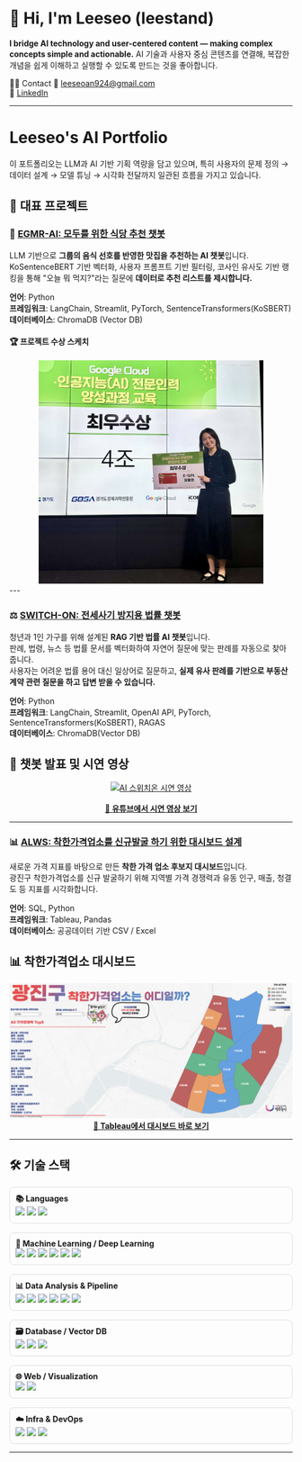 # 👋 Hi, I'm Leeseo (leestand)
**I bridge AI technology and user-centered content — making complex concepts simple and actionable.**
AI 기술과 사용자 중심 콘텐츠를 연결해, 복잡한 개념을 쉽게 이해하고 실행할 수 있도록 만드는 것을 좋아합니다. 

👩‍💻 Contact
📧 leeseoan924@gmail.com  
🔗 [LinkedIn](https://www.linkedin.com/in/leeseo)  

---

# Leeseo's AI Portfolio

이 포트폴리오는 LLM과 AI 기반 기획 역량을 담고 있으며, 특히 사용자의 문제 정의 → 데이터 설계 → 모델 튜닝 → 시각화 전달까지 일관된 흐름을 가지고 있습니다.

## 🚀 대표 프로젝트

### 🥗 [EGMR-AI: 모두를 위한 식당 추천 챗봇](https://github.com/leestand/EGMR-AI)
LLM 기반으로 **그룹의 음식 선호를 반영한 맛집을 추천하는 AI 챗봇**입니다.  
KoSentenceBERT 기반 벡터화, 사용자 프롬프트 기반 필터링, 코사인 유사도 기반 랭킹을 통해  "오늘 뭐 먹지?"라는 질문에 **데이터로 추천 리스트를 제시합니다.**

**언어**: Python    
**프레임워크**: LangChain, Streamlit, PyTorch, SentenceTransformers(KoSBERT)  
**데이터베이스**: ChromaDB (Vector DB)  

#### 🏆 프로젝트 수상 스케치
<div align="center">
  <img src="https://raw.githubusercontent.com/leestand/EGMR-AI/main/images/presentation_day_1.jpg" width="400"/>
</div>
---

### ⚖️ [SWITCH-ON: 전세사기 방지용 법률 챗봇](https://github.com/leestand/SWITCH-ON)
청년과 1인 가구를 위해 설계된 **RAG 기반 법률 AI 챗봇**입니다.  
판례, 법령, 뉴스 등 법률 문서를 벡터화하여 자연어 질문에 맞는 판례를 자동으로 찾아줍니다.  
사용자는 어려운 법률 용어 대신 일상어로 질문하고, **실제 유사 판례를 기반으로 부동산 계약 관련 질문을 하고 답변 받을 수 있습니다.**

**언어**: Python  
**프레임워크**: LangChain, Streamlit, OpenAI API, PyTorch, SentenceTransformers(KoSBERT), RAGAS      
**데이터베이스**: ChromaDB(Vector DB)  


## 🎥 챗봇 발표 및 시연 영상

<div align="center">

  [![AI 스위치온 시연 영상](https://img.youtube.com/vi/4jeZ1oXFj5Q/0.jpg)](https://youtu.be/4jeZ1oXFj5Q?feature=shared)  
  <br>
  <strong>[🔗 유튜브에서 시연 영상 보기](https://youtu.be/4jeZ1oXFj5Q?feature=shared)</strong>

</div>

---

### 📊 [ALWS: 착한가격업소를 신규발굴 하기 위한 대시보드 설계](https://github.com/leestand/ALWS)
새로운 가격 지표를 바탕으로 만든 **착한 가격 업소 후보지 대시보드**입니다.  
광진구 착한가격업소를 신규 발굴하기 위해 지역별 가격 경쟁력과 유동 인구, 매출, 청결도 등 지표를 시각화합니다.

**언어**: SQL, Python  
**프레임워크**: Tableau, Pandas  
**데이터베이스**: 공공데이터 기반 CSV / Excel    

## 📊 착한가격업소 대시보드

<div align="center">

  [![광진구 착한가격업소 Tableau 대시보드](https://raw.githubusercontent.com/leestand/ALWS/main/dashboard_sample.jpg)](https://public.tableau.com/app/profile/seungwoo.lee5575/viz/_17460765514420/1_1)
  <br>
  <strong>[🔗 Tableau에서 대시보드 바로 보기](https://public.tableau.com/app/profile/seungwoo.lee5575/viz/_17460765514420/1_1)</strong>

</div>


---

## 🛠 기술 스택
<div style="display: flex; flex-direction: column; gap: 16px">

<!-- Language Card -->
<div style="border: 1px solid #ddd; border-radius: 8px; padding: 10px">
  <strong>📚 Languages</strong><br>
  <img src="https://img.shields.io/badge/Python-3776AB?style=flat-square&logo=python&logoColor=white"/>
  <img src="https://img.shields.io/badge/SQL-4479A1?style=flat-square&logo=postgresql&logoColor=white"/>
  <img src="https://img.shields.io/badge/R-276DC3?style=flat-square&logo=r&logoColor=white"/>
</div>

<!-- ML/DL Card -->
<div style="border: 1px solid #ddd; border-radius: 8px; padding: 10px">
  <strong>🧠 Machine Learning / Deep Learning</strong><br>
  <img src="https://img.shields.io/badge/PyTorch-EE4C2C?style=flat-square&logo=pytorch&logoColor=white"/>
  <img src="https://img.shields.io/badge/Keras-D00000?style=flat-square&logo=keras&logoColor=white"/>
  <img src="https://img.shields.io/badge/TensorFlow-FF6F00?style=flat-square&logo=tensorflow&logoColor=white"/>
  <img src="https://img.shields.io/badge/CNN-0A0A0A?style=flat-square&logo=nvidia&logoColor=white"/>
  <img src="https://img.shields.io/badge/Scikit--learn-F7931E?style=flat-square&logo=scikit-learn&logoColor=white"/>
  <img src="https://img.shields.io/badge/SentenceTransformers-00599C?style=flat-square&logo=semantic-release&logoColor=white"/>
</div>

<!-- Data Analysis -->
<div style="border: 1px solid #ddd; border-radius: 8px; padding: 10px">
  <strong>📊 Data Analysis & Pipeline</strong><br>
  <img src="https://img.shields.io/badge/Pandas-150458?style=flat-square&logo=pandas&logoColor=white"/>
  <img src="https://img.shields.io/badge/Numpy-013243?style=flat-square&logo=numpy&logoColor=white"/>
  <img src="https://img.shields.io/badge/Matplotlib-11557C?style=flat-square&logo=plotly&logoColor=white"/>
  <img src="https://img.shields.io/badge/Apache%20Spark-E25A1C?style=flat-square&logo=apachespark&logoColor=white"/>
  <img src="https://img.shields.io/badge/Apache%20Hadoop-66CCFF?style=flat-square&logo=apachehadoop&logoColor=black"/>
  <img src="https://img.shields.io/badge/Apache%20Hive-FDEE21?style=flat-square&logo=apache&logoColor=black"/>
</div>

<!-- DB -->
<div style="border: 1px solid #ddd; border-radius: 8px; padding: 10px">
  <strong>🗃 Database / Vector DB</strong><br>
  <img src="https://img.shields.io/badge/ChromaDB-16C60C?style=flat-square&logo=databricks&logoColor=white"/>
  <img src="https://img.shields.io/badge/MySQL-4479A1?style=flat-square&logo=mysql&logoColor=white"/>
  <img src="https://img.shields.io/badge/MongoDB-47A248?style=flat-square&logo=mongodb&logoColor=white"/>
</div>

<!-- Web & Viz -->
<div style="border: 1px solid #ddd; border-radius: 8px; padding: 10px">
  <strong>🌐 Web / Visualization</strong><br>
  <img src="https://img.shields.io/badge/Streamlit-FF4B4B?style=flat-square&logo=streamlit&logoColor=white"/>
  <img src="https://img.shields.io/badge/Tableau-E97627?style=flat-square&logo=tableau&logoColor=white"/>
</div>

<!-- Infra -->
<div style="border: 1px solid #ddd; border-radius: 8px; padding: 10px">
  <strong>☁️ Infra & DevOps</strong><br>
  <img src="https://img.shields.io/badge/GCP-4285F4?style=flat-square&logo=googlecloud&logoColor=white"/>
  <img src="https://img.shields.io/badge/GitHub%20Actions-2088FF?style=flat-square&logo=githubactions&logoColor=white"/>
  <img src="https://img.shields.io/badge/Linux-FCC624?style=flat-square&logo=linux&logoColor=black"/>
</div>

</div>

---

